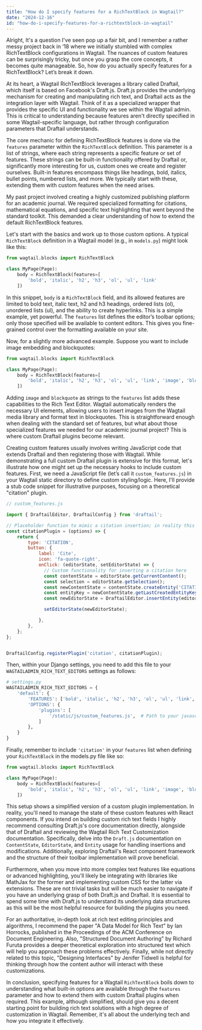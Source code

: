 ```yaml
---
title: "How do I specify features for a RichTextBlock in Wagtail?"
date: "2024-12-16"
id: "how-do-i-specify-features-for-a-richtextblock-in-wagtail"
---
```


Alright,  It's a question I've seen pop up a fair bit, and I remember a rather messy project back in ‘18 where we initially stumbled with complex RichTextBlock configurations in Wagtail. The nuances of custom features can be surprisingly tricky, but once you grasp the core concepts, it becomes quite manageable. So, how do you actually specify features for a RichTextBlock? Let’s break it down.

At its heart, a Wagtail RichTextBlock leverages a library called Draftail, which itself is based on Facebook's Draft.js. Draft.js provides the underlying mechanism for creating and manipulating rich text, and Draftail acts as the integration layer with Wagtail. Think of it as a specialized wrapper that provides the specific UI and functionality we see within the Wagtail admin. This is critical to understanding because features aren't directly specified in some Wagtail-specific language, but rather through configuration parameters that Draftail understands.

The core mechanic for defining RichTextBlock features is done via the `features` parameter within the `RichTextBlock` definition. This parameter is a list of strings, where each string represents a specific feature or set of features. These strings can be built-in functionality offered by Draftail or, significantly more interesting for us, custom ones we create and register ourselves. Built-in features encompass things like headings, bold, italics, bullet points, numbered lists, and more. We typically start with these, extending them with custom features when the need arises.

My past project involved creating a highly customized publishing platform for an academic journal. We required specialized formatting for citations, mathematical equations, and specific text highlighting that went beyond the standard toolkit. This demanded a clear understanding of how to extend the default RichTextBlock features.

Let's start with the basics and work up to those custom options. A typical `RichTextBlock` definition in a Wagtail model (e.g., in `models.py`) might look like this:

```python
from wagtail.blocks import RichTextBlock

class MyPage(Page):
    body = RichTextBlock(features=[
        'bold', 'italic', 'h2', 'h3', 'ol', 'ul', 'link'
    ])
```

In this snippet, `body` is a `RichTextBlock` field, and its allowed features are limited to bold text, italic text, h2 and h3 headings, ordered lists (ol), unordered lists (ul), and the ability to create hyperlinks. This is a simple example, yet powerful. The `features` list defines the editor’s toolbar options; only those specified will be available to content editors. This gives you fine-grained control over the formatting available on your site.

Now, for a slightly more advanced example. Suppose you want to include image embedding and blockquotes:

```python
from wagtail.blocks import RichTextBlock

class MyPage(Page):
    body = RichTextBlock(features=[
        'bold', 'italic', 'h2', 'h3', 'ol', 'ul', 'link', 'image', 'blockquote'
    ])
```

Adding `image` and `blockquote` as strings to the `features` list adds these capabilities to the Rich Text Editor. Wagtail automatically renders the necessary UI elements, allowing users to insert images from the Wagtail media library and format text in blockquotes. This is straightforward enough when dealing with the standard set of features, but what about those specialized features we needed for our academic journal project? This is where custom Draftail plugins become relevant.

Creating custom features usually involves writing JavaScript code that extends Draftail and then registering those with Wagtail. While demonstrating a full custom Draftail plugin is extensive for this format, let's illustrate how one might set up the necessary hooks to include custom features. First, we need a JavaScript file (let’s call it `custom_features.js`) in your Wagtail static directory to define custom styling/logic. Here, I'll provide a stub code snippet for illustrative purposes, focusing on a theoretical "citation" plugin.

```javascript
// custom_features.js

import { DraftailEditor, DraftailConfig } from 'draftail';

// Placeholder function to mimic a citation insertion; in reality this would include a React component.
const citationPlugin = (options) => {
    return {
        type: 'CITATION',
        button: {
            label: 'Cite',
            icon: 'fa-quote-right',
            onClick: (editorState, setEditorState) => {
              // Custom functionality for inserting a citation here
              const contentState = editorState.getCurrentContent();
              const selection = editorState.getSelection();
              const newContentState = contentState.createEntity('CITATION', 'IMMUTABLE');
              const entityKey = newContentState.getLastCreatedEntityKey();
              const newEditorState = DraftailEditor.insertEntity(editorState, entityKey, ' ', selection.getStartOffset()); //Inserts a space so the citation can be clicked in draftail, change as needed

              setEditorState(newEditorState);

            },
        },
    };
};


DraftailConfig.registerPlugin('citation', citationPlugin);


```

Then, within your Django settings, you need to add this file to your `WAGTAILADMIN_RICH_TEXT_EDITORS` settings as follows:

```python
# settings.py
WAGTAILADMIN_RICH_TEXT_EDITORS = {
    'default': {
        'FEATURES': ['bold', 'italic', 'h2', 'h3', 'ol', 'ul', 'link', 'image', 'blockquote', 'citation'],
        'OPTIONS': {
            'plugins': [
                '/static/js/custom_features.js',  # Path to your javascript plugin.
            ]
        },
    }
}
```
Finally, remember to include `'citation'` in your `features` list when defining your `RichTextBlock` in the models.py file like so:

```python
from wagtail.blocks import RichTextBlock

class MyPage(Page):
    body = RichTextBlock(features=[
        'bold', 'italic', 'h2', 'h3', 'ol', 'ul', 'link', 'image', 'blockquote', 'citation'
    ])
```

This setup shows a simplified version of a custom plugin implementation. In reality, you'll need to manage the state of these custom features with React components. If you intend on building custom rich text fields I highly recommend consulting Draft.js's core documentation directly, alongside that of Draftail and reviewing the Wagtail Rich Text Customization documentation. Specifically, delve into the `Draft.js` documentation on `ContentState`, `EditorState`, and `Entity` usage for handling insertions and modifications. Additionally, exploring Draftail's React component framework and the structure of their toolbar implementation will prove beneficial.

Furthermore, when you move into more complex text features like equations or advanced highlighting, you'll likely be integrating with libraries like MathJax for the former and implementing custom CSS for the latter via extensions. These are not trivial tasks but will be much easier to navigate if you have an underlying grasp of both Draft.js and Draftail. It is essential to spend some time with Draft.js to understand its underlying data structures as this will be the most helpful resource for building the plugins you need.

For an authoritative, in-depth look at rich text editing principles and algorithms, I recommend the paper "A Data Model for Rich Text" by Ian Horrocks, published in the Proceedings of the ACM Conference on Document Engineering. Also, "Structured Document Authoring" by Richard Furuta provides a deeper theoretical exploration into structured text which will help you approach these problems effectively. Finally, while not directly related to this topic, "Designing Interfaces" by Jenifer Tidwell is helpful for thinking through how the content author will interact with these customizations.

In conclusion, specifying features for a Wagtail `RichTextBlock` boils down to understanding what built-in options are available through the `features` parameter and how to extend them with custom Draftail plugins when required. This example, although simplified, should give you a decent starting point for building rich text solutions with a high degree of customization in Wagtail. Remember, it's all about the underlying tech and how you integrate it effectively.
